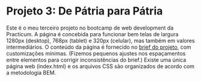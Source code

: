 # Projeto 3: De Pátria para Pátria

Este é o meu terceiro projeto no bootcamp de web development da Practicum.
A página é concebida para funcionar bem telas de largura 1280px (desktop), 768px (tablet) e 320px (celular), mas também em valores intermediários.
O conteúdo da página é fornecido no [brief do projeto](https://www.figma.com/file/GrMXsb1nThoKf3LFc42Bbh/WEB%2C-Sprint-3-%3A-De-P%C3%A1tria-para-P%C3%A1tria-%7C-desktop-%2B-mobile?node-id=0%3A1), com customizações mínimas.
(Fizemos pequenos ajustes nos espaçamentos entre elementos para corrigir inconsistências do brief.)
Existe uma única página web (index.html) e os arquivos CSS são organizados de acordo com a metodologia BEM.
